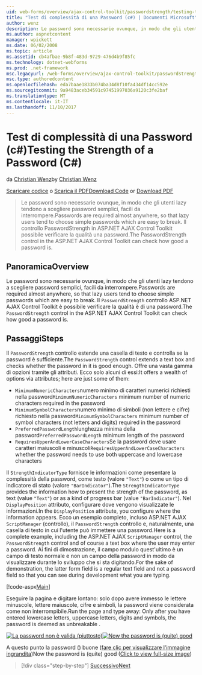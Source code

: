 ```yaml
---
uid: web-forms/overview/ajax-control-toolkit/passwordstrength/testing-the-strength-of-a-password-cs
title: "Test di complessità di una Password (c#) | Documenti Microsoft"
author: wenz
description: Le password sono necessarie ovunque, in modo che gli utenti lazy tendono a scegliere password semplici, facili da interrompere. Il controllo PasswordStrength nella pagina ASP. N....
ms.author: aspnetcontent
manager: wpickett
ms.date: 06/02/2008
ms.topic: article
ms.assetid: cb4afbae-9b8f-483d-9729-476d4b9f85fc
ms.technology: dotnet-webforms
ms.prod: .net-framework
msc.legacyurl: /web-forms/overview/ajax-control-toolkit/passwordstrength/testing-the-strength-of-a-password-cs
msc.type: authoredcontent
ms.openlocfilehash: eda7baae1833b074ba34d8f10fa434df14cc592e
ms.sourcegitcommit: 9a9483aceb34591c97451997036a9120c3fe2baf
ms.translationtype: MT
ms.contentlocale: it-IT
ms.lasthandoff: 11/10/2017
---
```

<a name="testing-the-strength-of-a-password-c"></a><span data-ttu-id="e7f85-104">Test di complessità di una Password (c#)</span><span class="sxs-lookup"><span data-stu-id="e7f85-104">Testing the Strength of a Password (C#)</span></span>
====================
<span data-ttu-id="e7f85-105">da [Christian Wenz](https://github.com/wenz)</span><span class="sxs-lookup"><span data-stu-id="e7f85-105">by [Christian Wenz](https://github.com/wenz)</span></span>

<span data-ttu-id="e7f85-106">[Scaricare codice](http://download.microsoft.com/download/9/3/f/93f8daea-bebd-4821-833b-95205389c7d0/PasswordStrength0.cs.zip) o [Scarica il PDF](http://download.microsoft.com/download/2/d/c/2dc10e34-6983-41d4-9c08-f78f5387d32b/passwordstrength0CS.pdf)</span><span class="sxs-lookup"><span data-stu-id="e7f85-106">[Download Code](http://download.microsoft.com/download/9/3/f/93f8daea-bebd-4821-833b-95205389c7d0/PasswordStrength0.cs.zip) or [Download PDF](http://download.microsoft.com/download/2/d/c/2dc10e34-6983-41d4-9c08-f78f5387d32b/passwordstrength0CS.pdf)</span></span>

> <span data-ttu-id="e7f85-107">Le password sono necessarie ovunque, in modo che gli utenti lazy tendono a scegliere password semplici, facili da interrompere.</span><span class="sxs-lookup"><span data-stu-id="e7f85-107">Passwords are required almost anywhere, so that lazy users tend to choose simple passwords which are easy to break.</span></span> <span data-ttu-id="e7f85-108">Il controllo PasswordStrength in ASP.NET AJAX Control Toolkit possibile verificare la qualità una password.</span><span class="sxs-lookup"><span data-stu-id="e7f85-108">The PasswordStrength control in the ASP.NET AJAX Control Toolkit can check how good a password is.</span></span>


## <a name="overview"></a><span data-ttu-id="e7f85-109">Panoramica</span><span class="sxs-lookup"><span data-stu-id="e7f85-109">Overview</span></span>

<span data-ttu-id="e7f85-110">Le password sono necessarie ovunque, in modo che gli utenti lazy tendono a scegliere password semplici, facili da interrompere.</span><span class="sxs-lookup"><span data-stu-id="e7f85-110">Passwords are required almost anywhere, so that lazy users tend to choose simple passwords which are easy to break.</span></span> <span data-ttu-id="e7f85-111">Il `PasswordStrength` controllo ASP.NET AJAX Control Toolkit è possibile verificare la qualità è di una password.</span><span class="sxs-lookup"><span data-stu-id="e7f85-111">The `PasswordStrength` control in the ASP.NET AJAX Control Toolkit can check how good a password is.</span></span>

## <a name="steps"></a><span data-ttu-id="e7f85-112">Passaggi</span><span class="sxs-lookup"><span data-stu-id="e7f85-112">Steps</span></span>

<span data-ttu-id="e7f85-113">Il `PasswordStrength` controllo estende una casella di testo e controlla se la password è sufficiente.</span><span class="sxs-lookup"><span data-stu-id="e7f85-113">The `PasswordStrength` control extends a text box and checks whether the password in it is good enough.</span></span> <span data-ttu-id="e7f85-114">Offre una vasta gamma di opzioni tramite gli attributi. Ecco solo alcuni di essi:</span><span class="sxs-lookup"><span data-stu-id="e7f85-114">It offers a wealth of options via attributes; here are just some of them:</span></span>

- <span data-ttu-id="e7f85-115">`MinimumNumericCharacters`numero minimo di caratteri numerici richiesti nella password</span><span class="sxs-lookup"><span data-stu-id="e7f85-115">`MinimumNumericCharacters` minimum number of numeric characters required in the password</span></span>
- <span data-ttu-id="e7f85-116">`MinimumSymbolCharacters`numero minimo di simboli (non lettere e cifre) richiesto nella password</span><span class="sxs-lookup"><span data-stu-id="e7f85-116">`MinimumSymbolCharacters` minimum number of symbol characters (not letters and digits) required in the password</span></span>
- <span data-ttu-id="e7f85-117">`PreferredPasswordLength`lunghezza minima della password</span><span class="sxs-lookup"><span data-stu-id="e7f85-117">`PreferredPasswordLength` minimum length of the password</span></span>
- <span data-ttu-id="e7f85-118">`RequiresUpperAndLowerCaseCharacters`Se la password deve usare caratteri maiuscoli e minuscoli</span><span class="sxs-lookup"><span data-stu-id="e7f85-118">`RequiresUpperAndLowerCaseCharacters` whether the password needs to use both uppercase and lowercase characters</span></span>

<span data-ttu-id="e7f85-119">Il `StrengthIndicatorType` fornisce le informazioni come presentare la complessità della password, come testo (valore `"Text"`) o come un tipo di indicatore di stato (valore `"BarIndicator"`).</span><span class="sxs-lookup"><span data-stu-id="e7f85-119">The `StrengthIndicatorType` provides the information how to present the strength of the password, as text (value `"Text"`) or as a kind of progress bar (value `"BarIndicator"`).</span></span> <span data-ttu-id="e7f85-120">Nel `DisplayPosition` attributo, configurare dove vengono visualizzate le informazioni.</span><span class="sxs-lookup"><span data-stu-id="e7f85-120">In the `DisplayPosition` attribute, you configure where the information appears.</span></span> <span data-ttu-id="e7f85-121">Ecco un esempio completo, incluso ASP.NET AJAX `ScriptManager` (controllo), il `PasswordStrength` controllo e, naturalmente, una casella di testo in cui l'utente può immettere una password.</span><span class="sxs-lookup"><span data-stu-id="e7f85-121">Here is a complete example, including the ASP.NET AJAX `ScriptManager` control, the `PasswordStrength` control and of course a text box where the user may enter a password.</span></span> <span data-ttu-id="e7f85-122">Ai fini di dimostrazione, il campo modulo quest'ultimo è un campo di testo normale e non un campo della password in modo da visualizzare durante lo sviluppo che si sta digitando.</span><span class="sxs-lookup"><span data-stu-id="e7f85-122">For the sake of demonstration, the latter form field is a regular text field and not a password field so that you can see during development what you are typing.</span></span>

[!code-aspx[Main](testing-the-strength-of-a-password-cs/samples/sample1.aspx)]

<span data-ttu-id="e7f85-123">Eseguire la pagina e digitare lontano: solo dopo avere immesso le lettere minuscole, lettere maiuscole, cifre e simboli, la password viene considerata come non interrompibile.</span><span class="sxs-lookup"><span data-stu-id="e7f85-123">Run the page and type away: Only after you have entered lowercase letters, uppercase letters, digits and symbols, the password is deemed as unbreakable .</span></span>


<span data-ttu-id="e7f85-124">[![La password non è valida (piuttosto)](testing-the-strength-of-a-password-cs/_static/image2.png)](testing-the-strength-of-a-password-cs/_static/image1.png)</span><span class="sxs-lookup"><span data-stu-id="e7f85-124">[![Now the password is (quite) good](testing-the-strength-of-a-password-cs/_static/image2.png)](testing-the-strength-of-a-password-cs/_static/image1.png)</span></span>

<span data-ttu-id="e7f85-125">A questo punto la password () buone ([fare clic per visualizzare l'immagine ingrandita](testing-the-strength-of-a-password-cs/_static/image3.png))</span><span class="sxs-lookup"><span data-stu-id="e7f85-125">Now the password is (quite) good ([Click to view full-size image](testing-the-strength-of-a-password-cs/_static/image3.png))</span></span>

>[!div class="step-by-step"]
[<span data-ttu-id="e7f85-126">Successivo</span><span class="sxs-lookup"><span data-stu-id="e7f85-126">Next</span></span>](testing-the-strength-of-a-password-vb.md)
